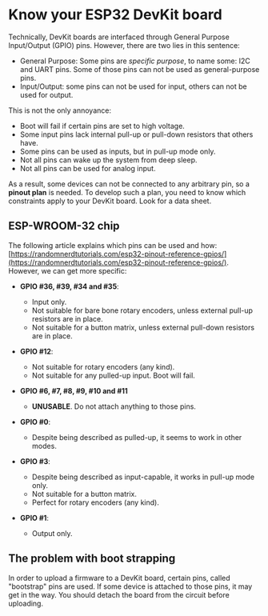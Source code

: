 # Know your ESP32 DevKit board

Technically, DevKit boards are interfaced through General Purpose Input/Output (GPIO) pins. However, there are two lies in this sentence:

- General Purpose: Some  pins are *specific purpose*, to name some: I2C and UART pins. Some of those pins can not be used as general-purpose pins.
- Input/Output: some pins can not be used for input, others can not be used for output.

This is not the only annoyance:

- Boot will fail if certain pins are set to high voltage.
- Some input pins lack internal pull-up or pull-down resistors that others have.
- Some pins can be used as inputs, but in pull-up mode only.
- Not all pins can wake up the system from deep sleep.
- Not all pins can be used for analog input.

As a result, some devices can not be connected to any arbitrary pin, so a **pinout plan** is needed. To develop such a plan, you need to know which constraints apply to your DevKit board. Look for a data sheet.

## ESP-WROOM-32 chip

The following article explains which pins can be used and how: 
[https://randomnerdtutorials.com/esp32-pinout-reference-gpios/](https://randomnerdtutorials.com/esp32-pinout-reference-gpios/). However, we can get more specific:

- **GPIO #36, #39, #34 and #35**:
  
  - Input only.
  - Not suitable for bare bone rotary encoders, unless external pull-up resistors are in place.
  - Not suitable for a button matrix, unless external pull-down resistors are in place.

- **GPIO #12**:
  
  - Not suitable for rotary encoders (any kind).
  - Not suitable for any pulled-up input. Boot will fail.

- **GPIO #6, #7, #8, #9, #10 and #11**
  
  - **UNUSABLE**. Do not attach anything to those pins.

- **GPIO #0**:
  
  - Despite being described as pulled-up, it seems to work in other modes.

- **GPIO #3**:
  
  - Despite being described as input-capable, it works in pull-up mode only.
  - Not suitable for a button matrix.
  - Perfect for rotary encoders (any kind).

- **GPIO #1**:
  
  - Output only.

## The problem with boot strapping

In order to upload a firmware to a DevKit board, certain pins, called "bootstrap" pins are used. If some device is attached to those pins, it may get in the way. You should detach the board from the circuit before uploading.
